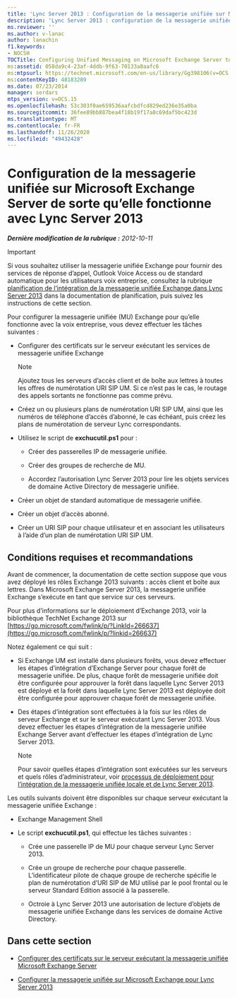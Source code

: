 ```yaml
---
title: 'Lync Server 2013 : Configuration de la messagerie unifiée sur Microsoft Exchange Server de sorte qu’elle fonctionne avec Lync Server'
description: 'Lync Server 2013 : configuration de la messagerie unifiée sur Microsoft Exchange Server pour qu’elle fonctionne avec Lync Server.'
ms.reviewer: ''
ms.author: v-lanac
author: lanachin
f1.keywords:
- NOCSH
TOCTitle: Configuring Unified Messaging on Microsoft Exchange Server to work with Lync Server 2013
ms:assetid: 058da9c4-23af-4ddb-9f63-70133a8aafc6
ms:mtpsurl: https://technet.microsoft.com/en-us/library/Gg398106(v=OCS.15)
ms:contentKeyID: 48183289
ms.date: 07/23/2014
manager: serdars
mtps_version: v=OCS.15
ms.openlocfilehash: 53c303f0ae659536aafcbdfcd829ed236e35a0ba
ms.sourcegitcommit: 36fee89bb887bea4f18b19f17a8c69daf5bc423d
ms.translationtype: MT
ms.contentlocale: fr-FR
ms.lasthandoff: 11/26/2020
ms.locfileid: "49432428"
---
```

# <a name="configuring-unified-messaging-on-microsoft-exchange-server-to-work-with-lync-server-2013"></a>Configuration de la messagerie unifiée sur Microsoft Exchange Server de sorte qu’elle fonctionne avec Lync Server 2013

<div data-xmlns="http://www.w3.org/1999/xhtml">

<div class="topic" data-xmlns="http://www.w3.org/1999/xhtml" data-msxsl="urn:schemas-microsoft-com:xslt" data-cs="https://msdn.microsoft.com/">

<div data-asp="https://msdn2.microsoft.com/asp">



</div>

<div id="mainSection">

<div id="mainBody">

<span> </span>

_**Dernière modification de la rubrique :** 2012-10-11_

<div>


> [!IMPORTANT]  
> Si vous souhaitez utiliser la messagerie unifiée Exchange pour fournir des services de réponse d’appel, Outlook Voice Access ou de standard automatique pour les utilisateurs voix entreprise, consultez la rubrique <A href="lync-server-2013-planning-for-exchange-unified-messaging-integration.md">planification de l’intégration de la messagerie unifiée Exchange dans Lync Server 2013</A> dans la documentation de planification, puis suivez les instructions de cette section.



</div>

Pour configurer la messagerie unifiée (MU) Exchange pour qu’elle fonctionne avec la voix entreprise, vous devez effectuer les tâches suivantes :

  - Configurer des certificats sur le serveur exécutant les services de messagerie unifiée Exchange
    
    <div>
    

    > [!NOTE]  
    > Ajoutez tous les serveurs d’accès client et de boîte aux lettres à toutes les offres de numérotation URI SIP UM. Si ce n’est pas le cas, le routage des appels sortants ne fonctionne pas comme prévu.

    
    </div>

  - Créez un ou plusieurs plans de numérotation URI SIP UM, ainsi que les numéros de téléphone d’accès d’abonné, le cas échéant, puis créez les plans de numérotation de serveur Lync correspondants.

  - Utilisez le script de **exchucutil.ps1** pour :
    
      - Créer des passerelles IP de messagerie unifiée.
    
      - Créer des groupes de recherche de MU.
    
      - Accordez l’autorisation Lync Server 2013 pour lire les objets services de domaine Active Directory de messagerie unifiée.

  - Créer un objet de standard automatique de messagerie unifiée.

  - Créer un objet d’accès abonné.

  - Créer un URI SIP pour chaque utilisateur et en associant les utilisateurs à l’aide d’un plan de numérotation URI SIP UM.

<div>

## <a name="requirements-and-recommendations"></a>Conditions requises et recommandations

Avant de commencer, la documentation de cette section suppose que vous avez déployé les rôles Exchange 2013 suivants : accès client et boîte aux lettres. Dans Microsoft Exchange Server 2013, la messagerie unifiée Exchange s’exécute en tant que service sur ces serveurs.

Pour plus d’informations sur le déploiement d’Exchange 2013, voir la bibliothèque TechNet Exchange 2013 sur [https://go.microsoft.com/fwlink/p/?LinkId=266637](https://go.microsoft.com/fwlink/p/?linkid=266637)

Notez également ce qui suit :

  - Si Exchange UM est installé dans plusieurs forêts, vous devez effectuer les étapes d’intégration d’Exchange Server pour chaque forêt de messagerie unifiée. De plus, chaque forêt de messagerie unifiée doit être configurée pour approuver la forêt dans laquelle Lync Server 2013 est déployé et la forêt dans laquelle Lync Server 2013 est déployée doit être configurée pour approuver chaque forêt de messagerie unifiée.

  - Des étapes d’intégration sont effectuées à la fois sur les rôles de serveur Exchange et sur le serveur exécutant Lync Server 2013. Vous devez effectuer les étapes d’intégration de la messagerie unifiée Exchange Server avant d’effectuer les étapes d’intégration de Lync Server 2013.
    
    <div>
    

    > [!NOTE]  
    > Pour savoir quelles étapes d’intégration sont exécutées sur les serveurs et quels rôles d’administrateur, voir <A href="lync-server-2013-deployment-process-for-integrating-on-premises-unified-messaging.md">processus de déploiement pour l’intégration de la messagerie unifiée locale et de Lync Server 2013</A>.

    
    </div>

Les outils suivants doivent être disponibles sur chaque serveur exécutant la messagerie unifiée Exchange :

  - Exchange Management Shell

  - Le script **exchucutil.ps1**, qui effectue les tâches suivantes :
    
      - Crée une passerelle IP de MU pour chaque serveur Lync Server 2013.
    
      - Crée un groupe de recherche pour chaque passerelle. L’identificateur pilote de chaque groupe de recherche spécifie le plan de numérotation d’URI SIP de MU utilisé par le pool frontal ou le serveur Standard Edition associé à la passerelle.
    
      - Octroie à Lync Server 2013 une autorisation de lecture d’objets de messagerie unifiée Exchange dans les services de domaine Active Directory.

</div>

<div>

## <a name="in-this-section"></a>Dans cette section

  - [Configurer des certificats sur le serveur exécutant la messagerie unifiée Microsoft Exchange Server](lync-server-2013-configure-certificates-on-the-server-running-microsoft-exchange-server-unified-messaging.md)

  - [Configurer la messagerie unifiée sur Microsoft Exchange pour Lync Server 2013](lync-server-2013-configure-unified-messaging-on-microsoft-exchange.md)

</div>

</div>

<span> </span>

</div>

</div>

</div>

